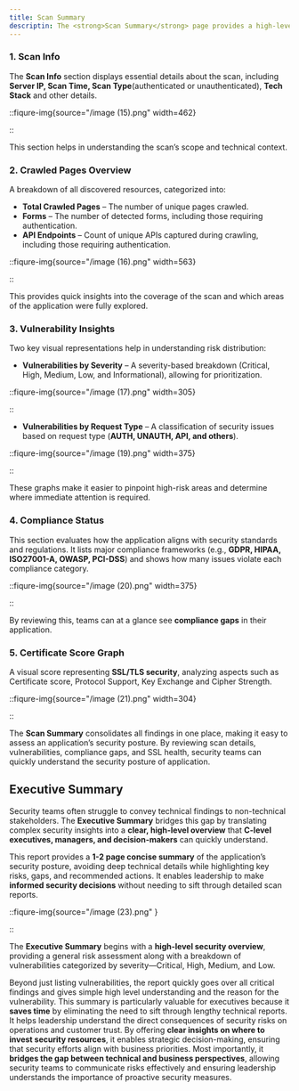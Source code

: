 ```yaml
---
title: Scan Summary
descriptin: The <strong>Scan Summary</strong> page provides a high-level overview of the security posture of the entire scanned application. It lists key findings allowing you to assess risks at a glance.
---
```



### 1. Scan Info

The **Scan Info** section displays essential details about the scan, including **Server IP, Scan Time, Scan Type**(authenticated or unauthenticated), **Tech Stack** and other details.

::fiqure-img{source="/image (15).png" width=462}
<!-- <img src="/image (15).png" alt="" width="462"> -->
::


This section helps in understanding the scan’s scope and technical context.

### 2. Crawled Pages Overview

A breakdown of all discovered resources, categorized into:

* **Total Crawled Pages** – The number of unique pages crawled.
* **Forms** – The number of detected forms, including those requiring authentication.
* **API Endpoints** – Count of unique APIs captured during crawling, including those requiring authentication.

::fiqure-img{source="/image (16).png" width=563}
<!-- <img src="/image (16).png" alt="" width="563"> -->
::


This provides quick insights into the coverage of the scan and which areas of the application were fully explored.

### 3. Vulnerability Insights

Two key visual representations help in understanding risk distribution:

* **Vulnerabilities by Severity** – A severity-based breakdown (Critical, High, Medium, Low, and Informational), allowing for prioritization.

::fiqure-img{source="/image (17).png" width=305}
<!-- <img src="/image (17).png" alt="" width="305"> -->
::


* **Vulnerabilities by Request Type** – A classification of security issues based on request type (**AUTH, UNAUTH, API, and others**).

::fiqure-img{source="/image (19).png" width=375}
<!-- <img src="/image (19).png" alt="" width="375"> -->
::


These graphs make it easier to pinpoint high-risk areas and determine where immediate attention is required.

### 4. Compliance Status

This section evaluates how the application aligns with security standards and regulations. It lists major compliance frameworks (e.g., **GDPR, HIPAA, ISO27001-A, OWASP, PCI-DSS**) and shows how many issues violate each compliance category.

::fiqure-img{source="/image (20).png" width=375}
<!-- <img src="/image (20).png" alt="" width="375"> -->
::

By reviewing this, teams can at a glance see **compliance gaps** in their application.

### 5. Certificate Score Graph

A visual score representing **SSL/TLS security**, analyzing aspects such as Certificate score, Protocol Support, Key Exchange and Cipher Strength.

::fiqure-img{source="/image (21).png" width=304}
<!-- <img src="/image (21).png" alt="" width="304"> -->
::


The **Scan Summary** consolidates all findings in one place, making it easy to assess an application’s security posture. By reviewing scan details, vulnerabilities, compliance gaps, and SSL health, security teams can quickly understand the security posture of application.



## Executive Summary

Security teams often struggle to convey technical findings to non-technical stakeholders. The **Executive Summary** bridges this gap by translating complex security insights into a **clear, high-level overview** that **C-level executives, managers, and decision-makers** can quickly understand.

This report provides a **1-2 page concise summary** of the application’s security posture, avoiding deep technical details while highlighting key risks, gaps, and recommended actions. It enables leadership to make **informed security decisions** without needing to sift through detailed scan reports.

::fiqure-img{source="/image (23).png" }
<!-- <img src="/image (23).png" alt=""> -->
::


The **Executive Summary** begins with a **high-level security overview**, providing a general risk assessment along with a breakdown of vulnerabilities categorized by severity—Critical, High, Medium, and Low.&#x20;

Beyond just listing vulnerabilities, the report quickly goes over all critical findings and gives simple high level understanding and the reason for the vulnerability. This summary is particularly valuable for executives because it **saves time** by eliminating the need to sift through lengthy technical reports. It helps leadership understand the direct consequences of security risks on operations and customer trust. By offering **clear insights on where to invest security resources**, it enables strategic decision-making, ensuring that security efforts align with business priorities. Most importantly, it **bridges the gap between technical and business perspectives**, allowing security teams to communicate risks effectively and ensuring leadership understands the importance of proactive security measures.
